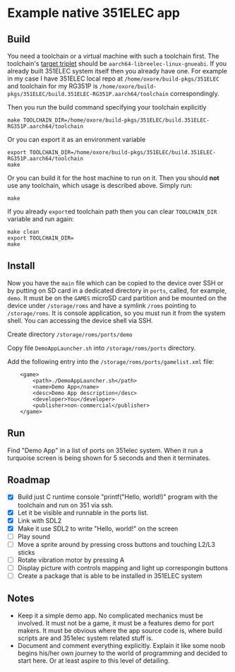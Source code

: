 # Example native 351ELEC app

## Build

You need a toolchain or a virtual machine with such a toolchain first. The toolchain's [target triplet](https://wiki.osdev.org/Target_Triplet) should be `aarch64-libreelec-linux-gnueabi`. If you already built 351ELEC system itself then you already have one. For example in my case I have 351ELEC local repo at `/home/oxore/build-pkgs/351ELEC` and toolchain for my RG351P is `/home/oxore/build-pkgs/351ELEC/build.351ELEC-RG351P.aarch64/toolchain` correspondingly.

Then you run the build command specifying your toolchain explicitly

```
make TOOLCHAIN_DIR=/home/oxore/build-pkgs/351ELEC/build.351ELEC-RG351P.aarch64/toolchain
```

Or you can export it as an environment variable

```
export TOOLCHAIN_DIR=/home/oxore/build-pkgs/351ELEC/build.351ELEC-RG351P.aarch64/toolchain
make
```

Or you can build it for the host machine to run on it. Then you should **not** use any toolchain, which usage is described above. Simply run:

```
make
```

If you already `export`ed toolchain path then you can clear `TOOLCHAIN_DIR` variable and run again:

```
make clean
export TOOLCHAIN_DIR=
make
```

## Install

Now you have the `main` file which can be copied to the device over SSH or by putting on SD card in a dedicated directory in `ports`, called, for example, `demo`. It must be on the `GAMES` microSD card partition and be mounted on the device under `/storage/roms` and have a symlink `/roms` pointing to `/storage/roms`. It is console application, so you must run it from the system shell. You can accessing the device shell via SSH.

Create directory `/storage/roms/ports/demo`

Copy file `DemoAppLauncher.sh` into `/storage/roms/ports` directory.

Add the following entry into the `/storage/roms/ports/gamelist.xml` file:

```
	<game>
		<path>./DemoAppLauncher.sh</path>
		<name>Demo App</name>
		<desc>Demo App description</desc>
		<developer>You</developer>
		<publisher>non-commercial</publisher>
	</game>

```

## Run

Find "Demo App" in a list of ports on 351elec system. When it run a turquoise screen is being shown for 5 seconds and then it terminates.

## Roadmap

- [X] Build just C runtime console "printf("Hello, world!)" program with the toolchain and run on 351 via ssh.
- [X] Let it be visible and runnable in the ports list.
- [X] Link with SDL2
- [X] Make it use SDL2 to write "Hello, world!" on the screen
- [ ] Play sound
- [ ] Move a sprite around by pressing cross buttons and touching L2/L3 sticks
- [ ] Rotate vibration motor by pressing A
- [ ] Display picture with controls mapping and light up correspongin buttons
- [ ] Create a package that is able to be installed in 351ELEC system

## Notes

- Keep it a simple demo app. No complicated mechanics must be involved. It must not be a game, it must be a features demo for port makers. It must be obvious where the app source code is, where build scripts are and 351elec system related stuff is.
- Document and comment everything explicitly. Explain it like some noob begins his/her own journey to the world of programming and decided to start here. Or at least aspire to this level of detailing.
